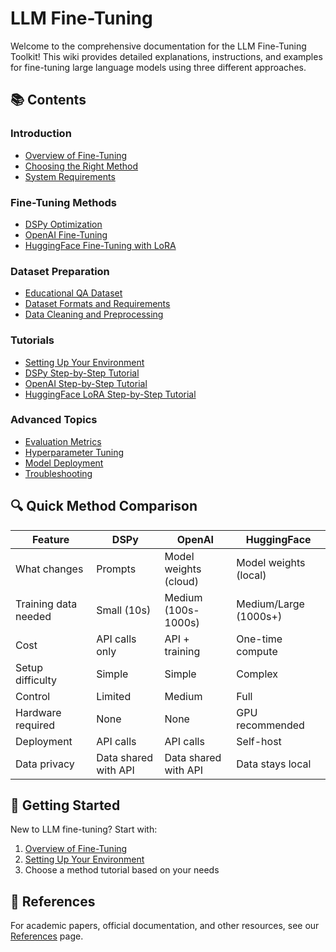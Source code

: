 # LLM Fine-Tuning

Welcome to the comprehensive documentation for the LLM Fine-Tuning Toolkit! This wiki provides detailed explanations, instructions, and examples for fine-tuning large language models using three different approaches.

## 📚 Contents

### Introduction
- [Overview of Fine-Tuning](Overview-of-Fine-Tuning.md)
- [Choosing the Right Method](Choosing-the-Right-Method.md)
- [System Requirements](System-Requirements.md)

### Fine-Tuning Methods
- [DSPy Optimization](DSPy-Optimization.md)
- [OpenAI Fine-Tuning](OpenAI-Fine-Tuning.md)
- [HuggingFace Fine-Tuning with LoRA](HuggingFace-LoRA.md)

### Dataset Preparation
- [Educational QA Dataset](Educational-QA-Dataset.md)
- [Dataset Formats and Requirements](Dataset-Formats.md)
- [Data Cleaning and Preprocessing](Data-Preprocessing.md)

### Tutorials
- [Setting Up Your Environment](Environment-Setup.md)
- [DSPy Step-by-Step Tutorial](DSPy-Tutorial.md)
- [OpenAI Step-by-Step Tutorial](OpenAI-Tutorial.md)
- [HuggingFace LoRA Step-by-Step Tutorial](HuggingFace-Tutorial.md)

### Advanced Topics
- [Evaluation Metrics](Evaluation-Metrics.md)
- [Hyperparameter Tuning](Hyperparameter-Tuning.md)
- [Model Deployment](Model-Deployment.md)
- [Troubleshooting](Troubleshooting.md)

## 🔍 Quick Method Comparison

| Feature | DSPy | OpenAI | HuggingFace |
|---------|------|--------|-------------|
| What changes | Prompts | Model weights (cloud) | Model weights (local) |
| Training data needed | Small (10s) | Medium (100s-1000s) | Medium/Large (1000s+) |
| Cost | API calls only | API + training | One-time compute |
| Setup difficulty | Simple | Simple | Complex |
| Control | Limited | Medium | Full |
| Hardware required | None | None | GPU recommended |
| Deployment | API calls | API calls | Self-host |
| Data privacy | Data shared with API | Data shared with API | Data stays local |

## 🚀 Getting Started

New to LLM fine-tuning? Start with:
1. [Overview of Fine-Tuning](Overview-of-Fine-Tuning.md)
2. [Setting Up Your Environment](Environment-Setup.md)
3. Choose a method tutorial based on your needs

## 📘 References

For academic papers, official documentation, and other resources, see our [References](References.md) page. 